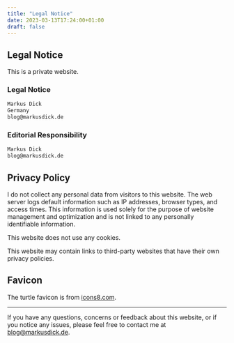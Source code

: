 ```yaml
---
title: "Legal Notice"
date: 2023-03-13T17:24:00+01:00
draft: false
---
```


## Legal Notice
This is a private website.

### Legal Notice
```markdown
Markus Dick
Germany
blog@markusdick.de
```

### Editorial Responsibility
```markdown
Markus Dick
blog@markusdick.de
```

## Privacy Policy
I do not collect any personal data from visitors to this website. The web server logs default information such as IP addresses, browser types, and access times. This information is used solely for the purpose of website management and optimization and is not linked to any personally identifiable information.

This website does not use any cookies.

This website may contain links to third-party websites that have their own privacy policies.

## Favicon
The turtle favicon is from [icons8.com](https://icons8.com/icon/klZZJQYqaSjN/turtle).

---
If you have any questions, concerns or feedback about this website, or if you notice any issues, please feel free to contact me at blog@markusdick.de.